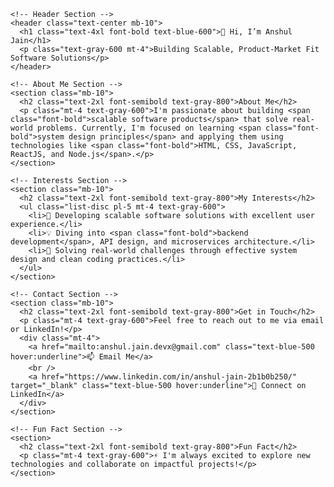 <!DOCTYPE html>
<html lang="en">
<head>
  <meta charset="UTF-8" />
  <meta name="viewport" content="width=device-width, initial-scale=1.0" />
  <title>Anshul Jain - Portfolio</title>
  <link rel="stylesheet" href="https://cdn.jsdelivr.net/npm/tailwindcss@2.2.19/dist/tailwind.min.css" />
</head>
<body class="bg-gray-100 font-sans leading-normal tracking-normal">
  <div class="container mx-auto my-10 p-8 bg-white shadow-lg rounded-xl">
    
    <!-- Header Section -->
    <header class="text-center mb-10">
      <h1 class="text-4xl font-bold text-blue-600">👋 Hi, I’m Anshul Jain</h1>
      <p class="text-gray-600 mt-4">Building Scalable, Product-Market Fit Software Solutions</p>
    </header>

    <!-- About Me Section -->
    <section class="mb-10">
      <h2 class="text-2xl font-semibold text-gray-800">About Me</h2>
      <p class="mt-4 text-gray-600">I'm passionate about building <span class="font-bold">scalable software products</span> that solve real-world problems. Currently, I'm focused on learning <span class="font-bold">system design principles</span> and applying them using technologies like <span class="font-bold">HTML, CSS, JavaScript, ReactJS, and Node.js</span>.</p>
    </section>

    <!-- Interests Section -->
    <section class="mb-10">
      <h2 class="text-2xl font-semibold text-gray-800">My Interests</h2>
      <ul class="list-disc pl-5 mt-4 text-gray-600">
        <li>🚀 Developing scalable software solutions with excellent user experience.</li>
        <li>💡 Diving into <span class="font-bold">backend development</span>, API design, and microservices architecture.</li>
        <li>🎯 Solving real-world challenges through effective system design and clean coding practices.</li>
      </ul>
    </section>

    <!-- Contact Section -->
    <section class="mb-10">
      <h2 class="text-2xl font-semibold text-gray-800">Get in Touch</h2>
      <p class="mt-4 text-gray-600">Feel free to reach out to me via email or LinkedIn!</p>
      <div class="mt-4">
        <a href="mailto:anshul.jain.devx@gmail.com" class="text-blue-500 hover:underline">📫 Email Me</a>
        <br />
        <a href="https://www.linkedin.com/in/anshul-jain-2b1b0b250/" target="_blank" class="text-blue-500 hover:underline">💼 Connect on LinkedIn</a>
      </div>
    </section>

    <!-- Fun Fact Section -->
    <section>
      <h2 class="text-2xl font-semibold text-gray-800">Fun Fact</h2>
      <p class="mt-4 text-gray-600">⚡ I'm always excited to explore new technologies and collaborate on impactful projects!</p>
    </section>
  </div>
</body>
</html>
